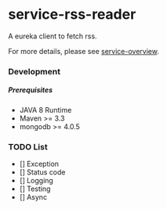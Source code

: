 # service-rss-reader

A eureka client to fetch rss.

For more details, please see [service-overview](https://github.com/dotterbear/service-overview).

### Development

##### Prerequisites
* JAVA 8 Runtime
* Maven >= 3.3
* mongodb >= 4.0.5


### TODO List
- [] Exception
- [] Status code
- [] Logging
- [] Testing
- [] Async